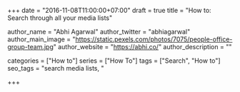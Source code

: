 +++
date = "2016-11-08T11:00:00+07:00"
draft = true
title = "How to: Search through all your media lists"

author_name = "Abhi Agarwal"
author_twitter = "abhiagarwal"
author_main_image = "https://static.pexels.com/photos/7075/people-office-group-team.jpg"
author_website = "https://abhi.co/"
author_description = ""

categories = ["How to"]
series = ["How To"]
tags = ["Search", "How to"]
seo_tags = "search media lists, "

+++
